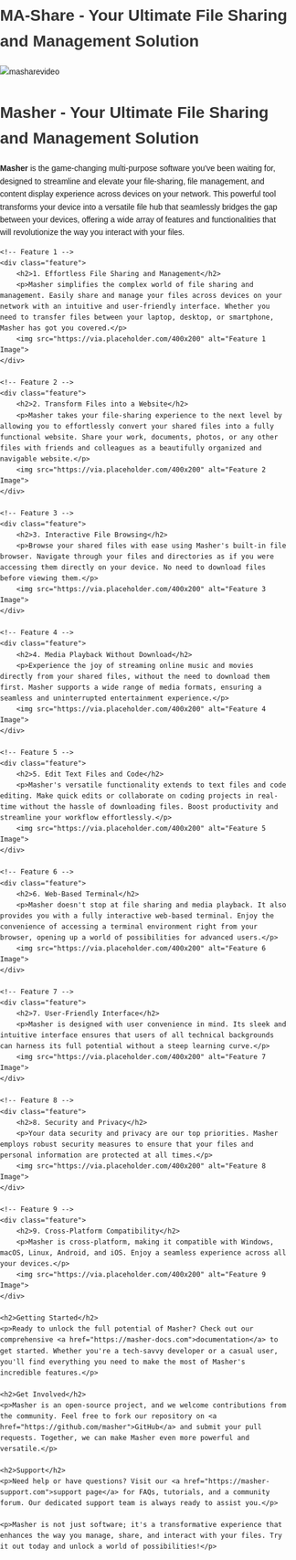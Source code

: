 # MA-Share - Your Ultimate File Sharing and Management Solution


![masharevideo](https://github.com/MohammadrezaAmani/FileManager/blob/main/assets/media/mashare.gif?raw=true)


<!DOCTYPE html>
<html lang="en">
<head>
    <meta charset="UTF-8">
    <meta name="viewport" content="width=device-width, initial-scale=1.0">
    <title>Masher - Your Ultimate File Sharing and Management Solution</title>
    <style>
        body {
            font-family: Arial, sans-serif;
            line-height: 1.6;
            margin: 0;
            padding: 0;
        }
        h1, h2, h3 {
            color: #333;
        }
        .feature {
            margin-top: 20px;
            padding: 20px;
            border: 1px solid #ddd;
            border-radius: 5px;
            background-color: #f9f9f9;
        }
        .feature img {
            max-width: 100%;
            height: auto;
        }
    </style>
</head>
<body>
    <h1>Masher - Your Ultimate File Sharing and Management Solution</h1>
    <p><strong>Masher</strong> is the game-changing multi-purpose software you've been waiting for, designed to streamline and elevate your file-sharing, file management, and content display experience across devices on your network. This powerful tool transforms your device into a versatile file hub that seamlessly bridges the gap between your devices, offering a wide array of features and functionalities that will revolutionize the way you interact with your files.</p>

    <!-- Feature 1 -->
    <div class="feature">
        <h2>1. Effortless File Sharing and Management</h2>
        <p>Masher simplifies the complex world of file sharing and management. Easily share and manage your files across devices on your network with an intuitive and user-friendly interface. Whether you need to transfer files between your laptop, desktop, or smartphone, Masher has got you covered.</p>
        <img src="https://via.placeholder.com/400x200" alt="Feature 1 Image">
    </div>

    <!-- Feature 2 -->
    <div class="feature">
        <h2>2. Transform Files into a Website</h2>
        <p>Masher takes your file-sharing experience to the next level by allowing you to effortlessly convert your shared files into a fully functional website. Share your work, documents, photos, or any other files with friends and colleagues as a beautifully organized and navigable website.</p>
        <img src="https://via.placeholder.com/400x200" alt="Feature 2 Image">
    </div>

    <!-- Feature 3 -->
    <div class="feature">
        <h2>3. Interactive File Browsing</h2>
        <p>Browse your shared files with ease using Masher's built-in file browser. Navigate through your files and directories as if you were accessing them directly on your device. No need to download files before viewing them.</p>
        <img src="https://via.placeholder.com/400x200" alt="Feature 3 Image">
    </div>

    <!-- Feature 4 -->
    <div class="feature">
        <h2>4. Media Playback Without Download</h2>
        <p>Experience the joy of streaming online music and movies directly from your shared files, without the need to download them first. Masher supports a wide range of media formats, ensuring a seamless and uninterrupted entertainment experience.</p>
        <img src="https://via.placeholder.com/400x200" alt="Feature 4 Image">
    </div>

    <!-- Feature 5 -->
    <div class="feature">
        <h2>5. Edit Text Files and Code</h2>
        <p>Masher's versatile functionality extends to text files and code editing. Make quick edits or collaborate on coding projects in real-time without the hassle of downloading files. Boost productivity and streamline your workflow effortlessly.</p>
        <img src="https://via.placeholder.com/400x200" alt="Feature 5 Image">
    </div>

    <!-- Feature 6 -->
    <div class="feature">
        <h2>6. Web-Based Terminal</h2>
        <p>Masher doesn't stop at file sharing and media playback. It also provides you with a fully interactive web-based terminal. Enjoy the convenience of accessing a terminal environment right from your browser, opening up a world of possibilities for advanced users.</p>
        <img src="https://via.placeholder.com/400x200" alt="Feature 6 Image">
    </div>

    <!-- Feature 7 -->
    <div class="feature">
        <h2>7. User-Friendly Interface</h2>
        <p>Masher is designed with user convenience in mind. Its sleek and intuitive interface ensures that users of all technical backgrounds can harness its full potential without a steep learning curve.</p>
        <img src="https://via.placeholder.com/400x200" alt="Feature 7 Image">
    </div>

    <!-- Feature 8 -->
    <div class="feature">
        <h2>8. Security and Privacy</h2>
        <p>Your data security and privacy are our top priorities. Masher employs robust security measures to ensure that your files and personal information are protected at all times.</p>
        <img src="https://via.placeholder.com/400x200" alt="Feature 8 Image">
    </div>

    <!-- Feature 9 -->
    <div class="feature">
        <h2>9. Cross-Platform Compatibility</h2>
        <p>Masher is cross-platform, making it compatible with Windows, macOS, Linux, Android, and iOS. Enjoy a seamless experience across all your devices.</p>
        <img src="https://via.placeholder.com/400x200" alt="Feature 9 Image">
    </div>

    <h2>Getting Started</h2>
    <p>Ready to unlock the full potential of Masher? Check out our comprehensive <a href="https://masher-docs.com">documentation</a> to get started. Whether you're a tech-savvy developer or a casual user, you'll find everything you need to make the most of Masher's incredible features.</p>

    <h2>Get Involved</h2>
    <p>Masher is an open-source project, and we welcome contributions from the community. Feel free to fork our repository on <a href="https://github.com/masher">GitHub</a> and submit your pull requests. Together, we can make Masher even more powerful and versatile.</p>

    <h2>Support</h2>
    <p>Need help or have questions? Visit our <a href="https://masher-support.com">support page</a> for FAQs, tutorials, and a community forum. Our dedicated support team is always ready to assist you.</p>

    <p>Masher is not just software; it's a transformative experience that enhances the way you manage, share, and interact with your files. Try it out today and unlock a world of possibilities!</p>
</body>
</html>
